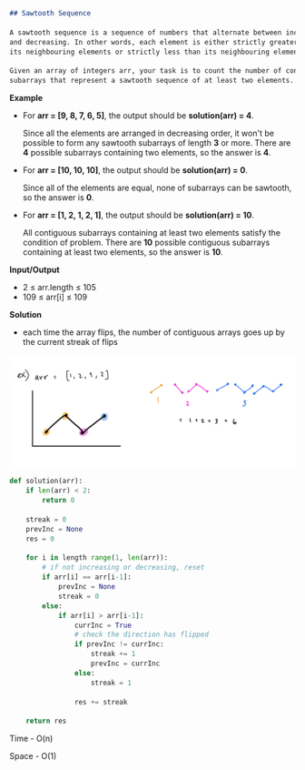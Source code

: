 ```markdown
## Sawtooth Sequence

A sawtooth sequence is a sequence of numbers that alternate between increasing 
and decreasing. In other words, each element is either strictly greater than 
its neighbouring elements or strictly less than its neighbouring elements.

Given an array of integers arr, your task is to count the number of contiguous 
subarrays that represent a sawtooth sequence of at least two elements.
```

**Example**

- For **arr = [9, 8, 7, 6, 5]**, the output should be **solution(arr) = 4**.
    
    Since all the elements are arranged in decreasing order, it won't be possible to form any sawtooth subarrays of length **3** or more. There are **4** possible subarrays containing two elements, so the answer is **4**.
    
- For **arr = [10, 10, 10]**, the output should be **solution(arr) = 0**.
    
    Since all of the elements are equal, none of subarrays can be sawtooth, so the answer is **0**.
    
- For **arr = [1, 2, 1, 2, 1]**, the output should be **solution(arr) = 10**.
    
    All contiguous subarrays containing at least two elements satisfy the condition of problem. There are **10** possible contiguous subarrays containing at least two elements, so the answer is **10**.
    

**Input/Output**

- 2 ≤ arr.length ≤ 105
- 109 ≤ arr[i] ≤ 109

**Solution**

- each time the array flips, the number of contiguous arrays goes up by the current streak of flips

![sawtoothSeq.jpeg](/images/sawtoothSeq.jpeg)

```python
def solution(arr):
	if len(arr) < 2:
		return 0
	
	streak = 0
	prevInc = None
	res = 0

	for i in length range(1, len(arr)):
		# if not increasing or decreasing, reset 
		if arr[i] == arr[i-1]:
			prevInc = None
			streak = 0
		else:
			if arr[i] > arr[i-1]:
				currInc = True
				# check the direction has flipped
				if prevInc != currInc:
					streak += 1
					prevInc = currInc
				else:
					streak = 1
				
				res += streak

	return res
```

Time - O(n)

Space - O(1)